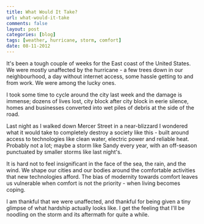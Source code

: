 ```yaml
---
title: What Would It Take?
url: what-would-it-take
comments: false
layout: post
categories: [blog]
tags: [weather, hurricane, storm, comfort]
date: 08-11-2012
---
```

It's been a tough couple of weeks for the East coast of the United States. We were mostly unaffected by the hurricane - a few trees down in our neighbourhood, a day without internet access, some hassle getting to and from work. We were among the lucky ones. 

I took some time to cycle around the city last week and the damage is immense; dozens of lives lost, city block after city block in eerie silence, homes and businesses converted into wet piles of debris at the side of the road. 

Last night as I walked down Mercer Street in a near-blizzard I wondered what it would take to completely destroy a society like this - built around access to technologies like clean water, electric power and reliable heat. Probably not a lot; maybe a storm like Sandy every year, with an off-season punctuated by smaller storms like last night's. 

It is hard not to feel insignificant in the face of the sea, the rain, and the wind. We shape our cities and our bodies around the comfortable activities that new technologies afford. The bias of modernity towards comfort leaves us vulnerable when comfort is not the priority - when living becomes coping. 

I am thankful that we were unaffected, and thankful for being given a tiny glimpse of what hardship actually looks like. I get the feeling that I'll be noodling on the storm and its aftermath for quite a while. 